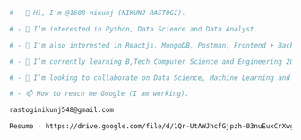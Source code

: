 ```sh
# - 👋 Hi, I’m @1608-nikunj (NIKUNJ RASTOGI).
```

```sh
# - 👀 I’m interested in Python, Data Science and Data Analyst.
```

```sh
# - 🥇 I'm also interested in Reactjs, MongoDB, Postman, Frontend + Backend = Full Stack Developer.
```

```sh
# - 🌱 I’m currently learning B,Tech Computer Science and Engineering 2023 Passout.
```

```sh
# - 💞️ I’m looking to collaborate on Data Science, Machine Learning and Full Stack Developer.
```

```sh
# - 📫 How to reach me Google (I am working).
```

```sh
rastoginikunj548@gmail.com
```

<!---
1608-nikunj/1608-nikunj is a ✨ special ✨ repository because its `README.md` (this file) appears on your GitHub profile.
You can click the Preview link to take a look at your changes.
--->

```sh
Resume - https://drive.google.com/file/d/1Qr-UtAWJhcfGjpzh-03nuEuxCrXwgBxX/view?usp=sharing
```
